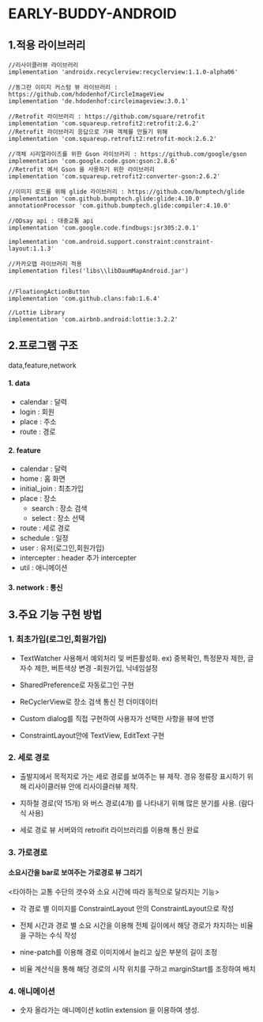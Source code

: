 # EARLY-BUDDY-ANDROID

## 1.적용 라이브러리


    //리사이클러뷰 라이브러리
    implementation 'androidx.recyclerview:recyclerview:1.1.0-alpha06'

    //동그란 이미지 커스텀 뷰 라이브러리 : https://github.com/hdodenhof/CircleImageView
    implementation 'de.hdodenhof:circleimageview:3.0.1'

    //Retrofit 라이브러리 : https://github.com/square/retrofit
    implementation 'com.squareup.retrofit2:retrofit:2.6.2'
    //Retrofit 라이브러리 응답으로 가짜 객체를 만들기 위해
    implementation 'com.squareup.retrofit2:retrofit-mock:2.6.2'

    //객체 시리얼라이즈를 위한 Gson 라이브러리 : https://github.com/google/gson
    implementation 'com.google.code.gson:gson:2.8.6'
    //Retrofit 에서 Gson 을 사용하기 위한 라이브러리
    implementation 'com.squareup.retrofit2:converter-gson:2.6.2'

    //이미지 로드를 위해 glide 라이브러리 : https://github.com/bumptech/glide
    implementation 'com.github.bumptech.glide:glide:4.10.0'
    annotationProcessor 'com.github.bumptech.glide:compiler:4.10.0'

    //ODsay api : 대중교통 api 
    implementation 'com.google.code.findbugs:jsr305:2.0.1'

    implementation 'com.android.support.constraint:constraint-layout:1.1.3'
    
    //카카오맵 라이브러리 적용
    implementation files('libs\\libDaumMapAndroid.jar')


    //FloationgActionButton
    implementation 'com.github.clans:fab:1.6.4'

    //Lottie Library
    implementation 'com.airbnb.android:lottie:3.2.2'
   
## 2.프로그램 구조
  
 data,feature,network 
 
 #### 1. data
 - calendar     : 달력
 - login        : 회원
 - place        : 주소
 - route        : 경로
 
 #### 2. feature
 - calendar     : 달력
 - home         : 홈 화면
 - initial_join : 최초가입
 - place        : 장소
   - search    : 장소 검색
   - select    : 장소 선택
 - route        : 세로 경로
 - schedule     : 일정
 - user         : 유저(로그인,회원가입)
 - intercepter  : header 추가 intercepter
 - util         : 애니메이션
 
 #### 3. network  : 통신

## 3.주요 기능 구현 방법


### 1. 최초가입(로그인,회원가입)
- TextWatcher  사용해서 예외처리 및 버튼활성화.
ex) 중복확인, 특정문자 제한, 글자수 제한, 버튼색상 변경 -회원가입, 닉네임설정

- SharedPreference로 자동로그인 구현

- ReCyclerView로 장소 검색 통신 전 더미데이터

- Custom dialog를 직접 구현하여 사용자가 선택한 사항을 뷰에 반영

- ConstraintLayout안에 TextView, EditText 구현


### 2. 세로 경로
- 출발지에서 목적지로 가는 세로 경로를 보여주는 뷰 제작. 경유 정류장 표시하기 위해 리사이클러뷰 안에 리사이클러뷰 제작.

- 지하철 경로(약 15개) 와 버스 경로(4개) 를 나타내기 위해 많은 분기를 사용. (람다식 사용)

- 세로 경로 뷰 서버와의 retroifit 라이브러리를 이용해  통신 완료



### 3. 가로경로

#### 소요시간을 bar로 보여주는 가로경로 뷰 그리기

<타야하는 교통 수단의 갯수와 소요 시간에 따라 동적으로 달라지는 기능>

- 각 경로 별 이미지를 ConstraintLayout 안의 ConstraintLayout으로 작성

- 전체 시간과 경로 별 소요 시간을 이용해 전체 길이에서 해당 경로가 차지하는 비율을 구하는 수식 작성

- nine-patch를 이용해 경로 이미지에서 늘리고 싶은 부분의 길이 조정

- 비율 계산식을 통해 해당 경로의 시작 위치를 구하고 marginStart를 조정하여 배치

  
### 4. 애니메이션
- 숫자 올라가는 애니메이션 kotlin extension 을 이용하여 생성.
